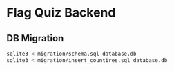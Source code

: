 # Flag Quiz Backend

## DB Migration
```bash
sqlite3 < migration/schema.sql database.db
sqlite3 < migration/insert_countires.sql database.db
```
